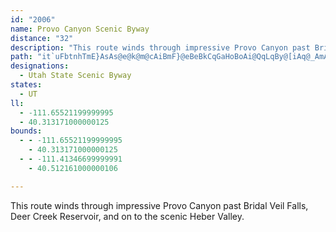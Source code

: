 ```yaml
---
id: "2006"
name: Provo Canyon Scenic Byway
distance: "32"
description: "This route winds through impressive Provo Canyon past Bridal Veil Falls, Deer Creek Reservoir, and on to the scenic Heber Valley."
path: "it`uFbtnhTmE}AsAs@e@k@m@cAiBmF}@eBeBkCqGaHoBoAi@QqLqBy@[iAq@_AmA}@gBmGgTs@mBiAmBuA{AcBkA{LwDy@a@mA_AuA{B}@sCK}@g@aMAaCT_CnAyExAuEl@{CN_BB_Ek@_FeCkQMsCUaWk@}Li@aDyBsEwIoHwA_BoAsC}BgHy@kB_BaCs@k@wFkDePuKoAaA_DmD}AsCmCkIsBcHqBgFwAkBcBaBgGaFsCyCwAmBcCeEoAsCgJwWi@mB_@eBsBqRo@cCa@{@u@kAoBgCiBmBs@gAi@yAyAeIcAyCiGcJmA_DsCiJe@_Ao@eAaGuHy@_B]sA[sBEkCDkCN}DM_G[sCi@mB_A_CoDmFgCeDw@sBqAiGgEuK}B_IeAoCwAyC}CgFoEwGa@cA_B_Jo@yBo@sAeAsA}AmAoAk@_Cs@cBEwGBqCHeNpBwHe@eBVgEtAmBDu@KwCaAcJmEy@k@}@sAmEgIuAaB}AeAoBk@qBG{B^qEdBo@F{A?kCs@iEyB}BmAyAqAwDiFy@q@y@e@mEyAkAm@cB}A}@}Ae@eBiBuKSS]wBg@gBmAmCs@_Au@s@iCyAqRwFcD{A_Aq@kAgAgBaC{@eBsBoFiByDqHsI_HsGoByAuFoAaAk@iBqBm@gAa@kAYsAYyBHiDHw@xBaJTeCCaEe@oGu@yBs@sAu@}@uD{CqByB}@mAe@sAkCaNa@wA}CkHc@wAsDwQe@}CSoCL}CNoBvO{v@dCoKxDoR~@gF^{DZ_J?gDQgEg@_FuDwTwFkZcAmDuAeC}@eAoBmAyAg@oBK}A@sCt@}@f@_BxAs@~@cAhCq@~C}CnRe@xBaC~FmCtEiBrBsCfCmEpCmCx@yFr@mSx@wXj@mFf@iHjA{C`A}GdCgKlFcBj@aBRkAE}AYuAm@gDyBcCmBiB_CsEyG}@{Bs@_EqAqF}BoHi@sFu@uKIkCUuBm@eDoAaEs@_BiA{AiA_A}CmAyAWoA?wAJaB^oNlDqDl@_CFoAIcEsAsBwAgCgDeAyCqG_Xw@wBqAr@g@JyfADssBx@wWEid@PwNCsPNoRbAem@_@`@onALgNN{D|@yEj@aBzA{Cj@w@nDaD`EaDrAwAjAeBlAgCn@aCj@wCXmF^omCVkFx@oHNgu@"
designations:
  - Utah State Scenic Byway
states:
  - UT
ll:
  - -111.65521199999995
  - 40.313171000000125
bounds:
  - - -111.65521199999995
    - 40.313171000000125
  - - -111.41346699999991
    - 40.512161000000106

---
```


This route winds through impressive Provo Canyon past Bridal Veil Falls, Deer Creek Reservoir, and on to the scenic Heber Valley.
